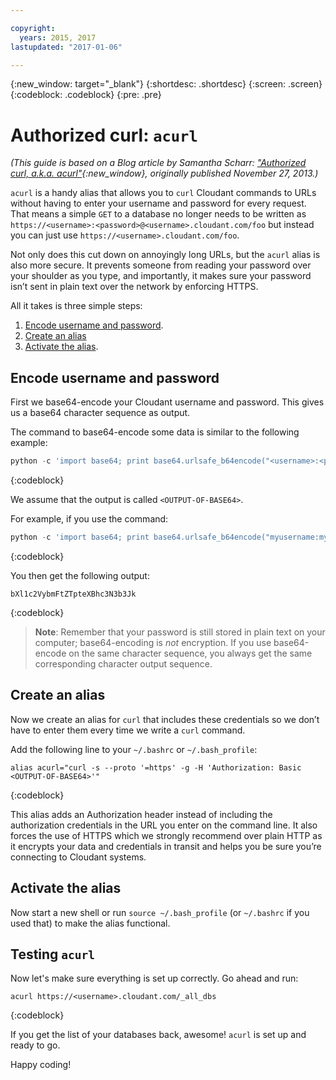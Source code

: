 ```yaml
---

copyright:
  years: 2015, 2017
lastupdated: "2017-01-06"

---
```


{:new_window: target="_blank"}
{:shortdesc: .shortdesc}
{:screen: .screen}
{:codeblock: .codeblock}
{:pre: .pre}

# Authorized curl: `acurl`

_(This guide is based on a Blog article by Samantha Scharr: [
"Authorized curl, a.k.a. acurl"](https://cloudant.com/blog/authorized-curl-a-k-a-acurl/){:new_window},
originally published November 27, 2013.)_

`acurl` is a handy alias that allows you to `curl` Cloudant commands to URLs
without having to enter your username and password for every request.
That means a simple `GET` to a database no longer needs to be written as
`https://<username>:<password>@<username>.cloudant.com/foo`
but instead you can just use `https://<username>.cloudant.com/foo`.

Not only does this cut down on annoyingly long URLs,
but the `acurl` alias is also more secure.
It prevents someone from reading your password over your shoulder as you type,
and importantly,
it makes sure your password isn’t sent in plain text over the network by enforcing HTTPS.

All it takes is three simple steps:

1.	[Encode username and password](#encode-username-and-password).
2.	[Create an alias](#create-an-alias)
3.	[Activate the alias](#activate-the-alias).

## Encode username and password

First we base64-encode your Cloudant username and password.
This gives us a base64 character sequence as output.

The command to base64-encode some data is similar to the following example:

```python
python -c 'import base64; print base64.urlsafe_b64encode("<username>:<password>")'
```
{:codeblock}

We assume that the output is called `<OUTPUT-OF-BASE64>`.

For example,
if you use the command:

```python
python -c 'import base64; print base64.urlsafe_b64encode("myusername:mypassword")'
```
{:codeblock}

You then get the following output:

```text
bXl1c2VybmFtZTpteXBhc3N3b3Jk
```
{:codeblock}

>	**Note**: Remember that your password is still stored in plain text on your computer;
	base64-encoding is _not_ encryption.
	If you use base64-encode on the same character sequence,
	you always get the same corresponding character output sequence.

## Create an alias

Now we create an alias for `curl` that includes these credentials so we don’t have to enter them
every time we write a `curl` command.

Add the following line to your `~/.bashrc` or `~/.bash_profile`:

```shell
alias acurl="curl -s --proto '=https' -g -H 'Authorization: Basic <OUTPUT-OF-BASE64>'"
```
{:codeblock}

This alias adds an Authorization header instead of including the
authorization credentials in the URL you enter on the command line.
It also forces the use of HTTPS which we strongly recommend over plain HTTP
as it encrypts your data and credentials in transit and helps you be sure you’re connecting to Cloudant systems.

## Activate the alias

Now start a new shell or run `source ~/.bash_profile` (or `~/.bashrc` if you used that) to make the alias functional.

## Testing `acurl`

Now let's make sure everything is set up correctly.
Go ahead and run:

```shell
acurl https://<username>.cloudant.com/_all_dbs
```
{:codeblock}

If you get the list of your databases back,
awesome!
`acurl` is set up and ready to go.

Happy coding!
